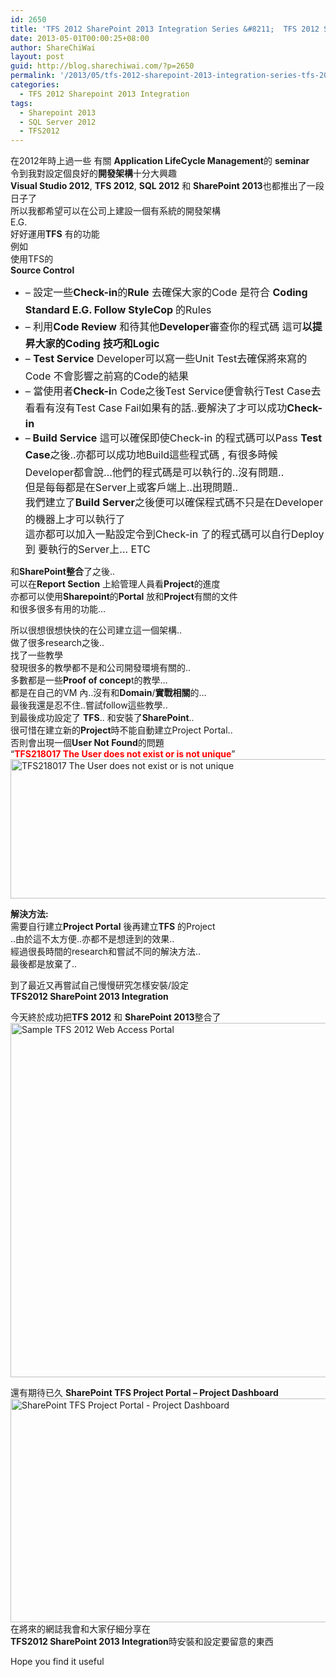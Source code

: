 ```yaml
---
id: 2650
title: 'TFS 2012 SharePoint 2013 Integration Series &#8211;  TFS 2012 SharePoint 2013 整合 前言'
date: 2013-05-01T00:00:25+08:00
author: ShareChiWai
layout: post
guid: http://blog.sharechiwai.com/?p=2650
permalink: '/2013/05/tfs-2012-sharepoint-2013-integration-series-tfs-2012-sharepoint-2013-%e6%95%b4%e5%90%88-%e5%89%8d%e8%a8%80/'
categories:
  - TFS 2012 Sharepoint 2013 Integration
tags:
  - Sharepoint 2013
  - SQL Server 2012
  - TFS2012
---
```

在2012年時上過一些 有關 **Application LifeCycle Management**的 **seminar**  
令到我對設定個良好的**開發架構**十分大興趣  
**Visual Studio 2012**, **TFS 2012**, **SQL 2012** 和 **SharePoint 2013**也都推出了一段日子了  
所以我都希望可以在公司上建設一個有系統的開發架構  
E.G.  
好好運用**TFS** 有的功能  
例如  
使用TFS的  
**Source Control**

  * <span style="line-height: 1.714285714; font-size: 1rem;">&#8211; 設定一些<strong>Check-in</strong>的<strong>Rule</strong> 去確保大家的Code 是符合 <strong>Coding Standard E.G. Follow StyleCop </strong>的Rules</span>
  * <span style="line-height: 1.714285714; font-size: 1rem;">&#8211; 利用<strong>Code Review</strong> 和待其他<strong>Developer</strong>審查你的程式碼 這可<strong>以提昇大家的Coding 技巧和Logic</strong></span>
  * <span style="line-height: 1.714285714; font-size: 1rem;">&#8211; <strong>Test Service</strong> Developer可以寫一些Unit Test去確保將來寫的Code 不會影響之前寫的Code的結果</span>
  * <span style="line-height: 1.714285714; font-size: 1rem;">&#8211; 當使用者<strong>Check-i</strong>n Code之後Test Service便會執行Test Case去看看有沒有Test Case Fail如果有的話..要解決了才可以成功<strong>Check-in</strong></span>
  * <span style="line-height: 1.714285714; font-size: 1rem;">&#8211;<strong> Build Service</strong> 這可以確保即使Check-in 的程式碼可以Pass <strong>Test Case</strong>之後..亦都可以成功地Build這些程式碼 , 有很多時候Developer都會說&#8230;他們的程式碼是可以執行的..沒有問題..<br /> 但是每每都是在Server上或客戶端上..出現問題..<br /> 我們建立了<strong>Build Server</strong>之後便可以確保程式碼不只是在Developer的機器上才可以執行了<br /> 這亦都可以加入一點設定令到Check-in 了的程式碼可以自行Deploy到 要執行的Server上&#8230; ETC</span>

和**SharePoint整合**了之後..  
可以在**Report Section** 上給管理人員看**Project**的進度  
亦都可以使用**Sharepoint**的**Portal** 放和**Project**有關的文件  
和很多很多有用的功能&#8230;

所以很想很想快快的在公司建立這一個架構..  
做了很多research之後..  
找了一些教學  
發現很多的教學都不是和公司開發環境有關的..  
多數都是一些**Proof of concep**t的教學&#8230;  
都是在自己的VM 內..沒有和**Domain**/**實戰相關**的&#8230;  
最後我還是忍不住..嘗試follow這些教學..  
到最後成功設定了 **TFS**.. 和安裝了**SharePoint**..  
很可惜在建立新的**Project**時不能自動建立Project Portal..  
否則會出現一個**User Not Found**的問題  
&#8220;<span style="color: #ff0000;"><strong>TFS218017 The User does not exist or is not unique</strong></span>&#8221;  
[<img class="alignnone size-full wp-image-2652" alt="TFS218017 The User does not exist or is not unique" src="https://i0.wp.com/blog.sharechiwai.com/wp-content/uploads/2013/05/BAPW40PCAAA39ZW.jpg?resize=530%2C223" width="530" height="223" data-recalc-dims="1" />](https://i0.wp.com/blog.sharechiwai.com/wp-content/uploads/2013/05/BAPW40PCAAA39ZW.jpg)

**解決方法:**  
需要自行建立**Project Portal** 後再建立**TFS** 的Project  
..由於這不太方便..亦都不是想逹到的效果..  
經過很長時間的research和嘗試不同的解決方法..  
最後都是放棄了..

到了最近又再嘗試自己慢慢研究怎樣安裝/設定  
**TFS2012 SharePoint 2013 Integration**

今天終於成功把**TFS 2012** 和 **SharePoint 2013**整合了  
[<img class="alignnone size-full wp-image-2653" alt="Sample TFS 2012 Web Access Portal" src="https://i1.wp.com/blog.sharechiwai.com/wp-content/uploads/2013/05/SampleTFSPortal.jpg?resize=625%2C567" width="625" height="567" data-recalc-dims="1" />](https://i1.wp.com/blog.sharechiwai.com/wp-content/uploads/2013/05/SampleTFSPortal.jpg)

還有期待已久 **SharePoint TFS Project Portal &#8211; Project Dashboard**  
[<img class="alignnone size-full wp-image-2657" alt="SharePoint TFS Project Portal - Project Dashboard" src="https://i2.wp.com/blog.sharechiwai.com/wp-content/uploads/2013/05/Project-Dashboard-Google-Chrome.jpg?resize=625%2C358" width="625" height="358" data-recalc-dims="1" />](https://i2.wp.com/blog.sharechiwai.com/wp-content/uploads/2013/05/Project-Dashboard-Google-Chrome.jpg)  
在將來的網誌我會和大家仔細分享在  
**TFS2012 SharePoint 2013 Integration**時安裝和設定要留意的東西

Hope you find it useful